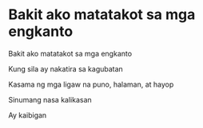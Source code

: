 # Bakit ako matatakot sa mga engkanto

Bakit ako matatakot sa mga engkanto

Kung sila ay nakatira sa kagubatan

Kasama ng mga ligaw na puno, halaman, at hayop

Sinumang nasa kalikasan

Ay kaibigan

